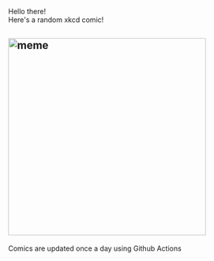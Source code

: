 Hello there! <br>Here's a random xkcd comic!<br>
## <img src="https://imgs.xkcd.com/comics/python_environment.png" alt="meme" width="400"/><br>
Comics are updated once a day using Github Actions